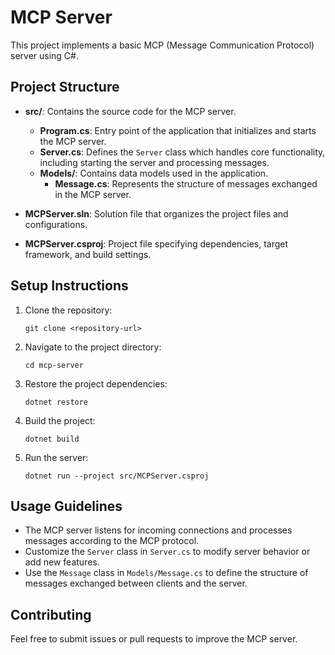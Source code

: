 # MCP Server

This project implements a basic MCP (Message Communication Protocol) server using C#. 

## Project Structure

- **src/**: Contains the source code for the MCP server.
  - **Program.cs**: Entry point of the application that initializes and starts the MCP server.
  - **Server.cs**: Defines the `Server` class which handles core functionality, including starting the server and processing messages.
  - **Models/**: Contains data models used in the application.
    - **Message.cs**: Represents the structure of messages exchanged in the MCP server.

- **MCPServer.sln**: Solution file that organizes the project files and configurations.

- **MCPServer.csproj**: Project file specifying dependencies, target framework, and build settings.

## Setup Instructions

1. Clone the repository:
   ```
   git clone <repository-url>
   ```

2. Navigate to the project directory:
   ```
   cd mcp-server
   ```

3. Restore the project dependencies:
   ```
   dotnet restore
   ```

4. Build the project:
   ```
   dotnet build
   ```

5. Run the server:
   ```
   dotnet run --project src/MCPServer.csproj
   ```

## Usage Guidelines

- The MCP server listens for incoming connections and processes messages according to the MCP protocol.
- Customize the `Server` class in `Server.cs` to modify server behavior or add new features.
- Use the `Message` class in `Models/Message.cs` to define the structure of messages exchanged between clients and the server. 

## Contributing

Feel free to submit issues or pull requests to improve the MCP server.